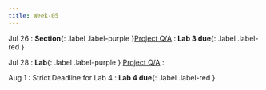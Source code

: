 ```yaml
---
title: Week-05
---
```


Jul 26
: **Section**{: .label .label-purple }[Project Q/A](#)
  : **Lab 3 due**{: .label .label-red }

Jul 28
: **Lab**{: .label .label-purple } [Project Q/A](#)
  : 

Aug 1
: Strict Deadline for Lab 4
  : **Lab 4 due**{: .label .label-red }
